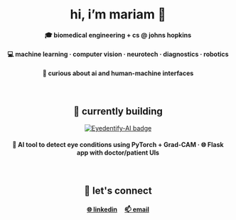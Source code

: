<h1 align="center">hi, i’m mariam 👋</h1>
<h4 align="center">🎓 biomedical engineering + cs @ <strong>johns hopkins</strong></h4>
<h4 align="center">💻 machine learning · computer vision · neurotech · diagnostics · robotics</h4>
<h4 align="center">🦔 curious about ai and human-machine interfaces</h4>

<br>

<h2 align="center">🚧 currently building</h2>

<p align="center">
  <a href="https://github.com/mariam-hedgie/eyedentify-ai">
    <img src="https://img.shields.io/badge/👁️_Eyedentify--AI-ffb6c1" alt="Eyedentify-AI badge" />
  </a>
</p>

<h4 align="center">
  🧠 AI tool to detect eye conditions using PyTorch + Grad-CAM · 🌐 Flask app with doctor/patient UIs
</h4>

<br>

<h2 align="center">🔗 let's connect</h2>

<h4 align="center">
  <a href="https://www.linkedin.com/in/mariam-husain-jhu/" target="_blank">🌐 linkedin</a> &nbsp;&nbsp;&nbsp;
  <a href="mailto:mariamh1121@gmail.com" target="_blank">📫 email</a>
</h4>
